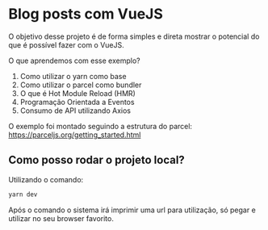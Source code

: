 Blog posts com VueJS
====

O objetivo desse projeto é de forma simples e direta mostrar o potencial do que é possível fazer com o VueJS. 

O que aprendemos com esse exemplo?

1. Como utilizar o yarn como base
2. Como utilizar o parcel como bundler 
3. O que é Hot Module Reload (HMR)
4. Programação Orientada a Eventos
5. Consumo de API utilizando Axios

O exemplo foi montado seguindo a estrutura do parcel: https://parceljs.org/getting_started.html


## Como posso rodar o projeto local?
Utilizando o comando:  
```sh 
yarn dev
```

Após o comando o sistema irá imprimir uma url para utilização, só pegar e utilizar no seu browser favorito.
